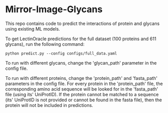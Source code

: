 # Mirror-Image-Glycans
This repo contains code to predict the interactions of protein and glycans using existing ML models.

To get LectinOracle predictions for the full dataset (100 proteins and 611 glycans), run the following command:
```
python predict.py --config configs/full_data.yaml
```

To run with different glycans, change the 'glycan_path' parameter in the config file.

To run with different proteins, change the 'protein_path' and 'fasta_path' parameters in the config file. For every protein in the 'protein_path' file, the corresponding amino acid sequence will be looked for in the 'fasta_path' file (using its' UniProtID). If the protein cannot be matched to a sequence (its' UniProtID is not provided or cannot be found in the fasta file), then the protein will not be included in predictions.